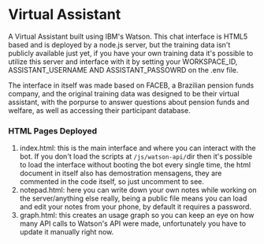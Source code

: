 # Virtual Assistant
A Virtual Assistant built using IBM's Watson.
This chat interface is HTML5 based and is deployed by a node.js server, but the training data isn't publicly available just yet, if you have your own training data it's possible to utilize this server and interface with it by setting your WORKSPACE_ID, ASSISTANT_USERNAME AND ASSISTANT_PASSOWRD on the .env file.

The interface in itself was made based on FACEB, a Brazilian pension funds company, and the original training data was designed to be their virtual assistant, with the porpurse to answer questions about pension funds and welfare, as well as accessing their participant database.

### HTML Pages Deployed
1. index.html: this is the main interface and where you can interact with the bot. If you don't load the scripts at `/js/watson-api/`dir then it's possible to load the interface without booting the bot every single time, the html document in itself also has demostration mensagens, they are commented in the code itself, so just uncomment to see.
2. notepad.html: here you can write down your own notes while working on the server/anything else really, being a public file means you can load and edit your notes from your phone, by default it requires a password.
3. graph.html: this creates an usage graph so you can keep an eye on how many API calls to Watson's API were made, unfortunately you have to update it manually right now.
